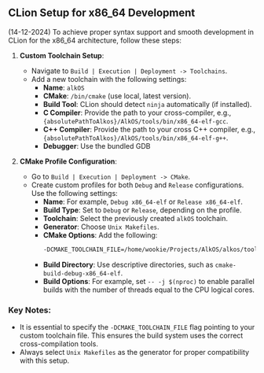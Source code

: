## CLion Setup for x86_64 Development

(14-12-2024)
To achieve proper syntax support and smooth development in CLion for the x86_64 architecture, follow these steps:

1. **Custom Toolchain Setup**:
    - Navigate to `Build | Execution | Deployment -> Toolchains`.
    - Add a new toolchain with the following settings:
        - **Name**: `alkOS`
        - **CMake**: `/bin/cmake` (use local, latest version).
        - **Build Tool**: CLion should detect `ninja` automatically (if installed).
        - **C Compiler**: Provide the path to your cross-compiler, e.g., `{absolutePathToAlkos}/AlkOS/tools/bin/x86_64-elf-gcc`.
        - **C++ Compiler**: Provide the path to your cross C++ compiler, e.g., `{absolutePathToAlkos}/AlkOS/tools/bin/x86_64-elf-g++`.
        - **Debugger**: Use the bundled GDB

2. **CMake Profile Configuration**:
    - Go to `Build | Execution | Deployment -> CMake`.
    - Create custom profiles for both `Debug` and `Release` configurations. Use the following settings:
        - **Name**: For example, `Debug x86_64-elf` or `Release x86_64-elf`.
        - **Build Type**: Set to `Debug` or `Release`, depending on the profile.
        - **Toolchain**: Select the previously created `alkOS` toolchain.
        - **Generator**: Choose `Unix Makefiles`.
        - **CMake Options**: Add the following:
          ```bash
          -DCMAKE_TOOLCHAIN_FILE=/home/wookie/Projects/AlkOS/alkos/toolchains/x86_64-elf-toolchain.cmake
          ```
        - **Build Directory**: Use descriptive directories, such as `cmake-build-debug-x86_64-elf`.
        - **Build Options**: For example, set `-- -j $(nproc)` to enable parallel builds with the number of threads equal to the CPU logical cores.

### Key Notes:
- It is essential to specify the `-DCMAKE_TOOLCHAIN_FILE` flag pointing to your custom toolchain file. This ensures the build system uses the correct cross-compilation tools.
- Always select `Unix Makefiles` as the generator for proper compatibility with this setup.